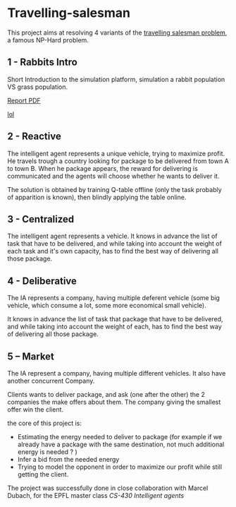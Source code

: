 # Travelling-salesman
This project aims at resolving 4 variants of the [travelling salesman problem](https://en.wikipedia.org/wiki/Travelling_salesman_problem), a famous NP-Hard problem.

## 1 - Rabbits Intro
Short Introduction to the simulation platform, simulation a rabbit population VS grass population.


<a href="./1-rabbits-intro/gardoni-dubach-in/doc/263557-271088-in.pdf" type="application/pdf">Report PDF</a>

[lol](./1-rabbits-intro/gardoni-dubach-in/doc/263557-271088-in.pdf)
## 2 - Reactive
The intelligent agent represents a unique vehicle, trying to maximize profit. He travels trough a country looking for package to be delivered from town A to town B.
When he package appears, the reward for delivering is communicated and the agents will choose whether he wants to deliver it.

The solution is obtained by training Q-table offline (only the task probably of apparition is known), then blindly applying the table online.

## 3 - Centralized
The intelligent agent represents a vehicle. It knows in advance the list of task that have to be delivered, and while taking into account the weight of each task and it's own capacity, has to find the best way of delivering all those package.

## 4 - Deliberative
The IA represents a company, having multiple deferent vehicle (some big vehicle, which consume a lot, some more economical small vehicle).

It knows in advance the list of task that package that have to be delivered, and while taking into account the weight of each, has to find the best way of delivering all those package.

## 5 – Market 
The IA represent a company, having multiple different vehicles. 
It also have another concurrent Company.

Clients wants to deliver package, and ask (one after the other) the 2 companies the make offers about them.
The company giving the smallest offer win the client.

the core of this project is:
 - Estimating the energy needed to deliver to package (for example if we already have a package with the same destination, not much additional energy is needed ? )
 - Infer a bid from the needed energy
 - Trying to model the opponent in order to maximize our profit while still getting the client.



The project was successfully done in close collaboration with Marcel Dubach, for the EPFL master class *CS-430 Intelligent agents*

